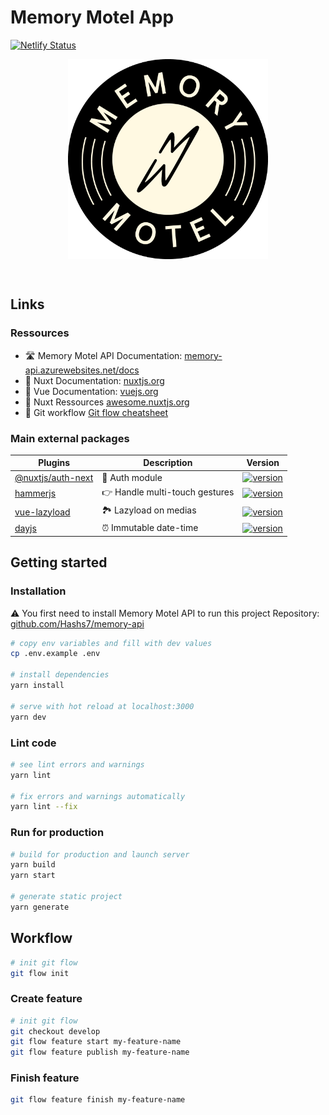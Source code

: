 # Memory Motel App
[![Netlify Status](https://api.netlify.com/api/v1/badges/1cd8a8b1-4272-4003-8a94-e21b8a558921/deploy-status)](https://app.netlify.com/sites/mm-app/deploys)
<p align="center"><img align="center" style="width:320px" src="./.github/memory-motel.png"/></p><br/>

## Links

### Ressources
- 🛣 Memory Motel API Documentation: [memory-api.azurewebsites.net/docs](https://memory-api.azurewebsites.net/docs/)
- 📘 Nuxt Documentation: [nuxtjs.org](https://nuxtjs.org)
- 📘 Vue Documentation: [vuejs.org](https://vuejs.org)
- 🌟 Nuxt Ressources [awesome.nuxtjs.org](https://awesome.nuxtjs.org/)
- 🚦 Git workflow [Git flow cheatsheet](https://danielkummer.github.io/git-flow-cheatsheet/)

### Main external packages
| Plugins                                                           | Description                                                                                                              | Version                                                                                                                                           |
| ----------------------------------------------------------------- | ------------------------------------------------------------------------------------------------------------------------ | ------------------------------------------------------------------------------------------------------------------------------------------------- |
| [@nuxtjs/auth-next](https://github.com/nuxt-community/auth-module)| 🔑 Auth module                                                                                                           | [![version](https://img.shields.io/npm/v/@nuxtjs/auth-next?style=flat-square)](https://www.npmjs.com/package/@nuxtjs/auth-next)                   |
| [hammerjs](https://github.com/hammerjs/hammer.js/)                | 👉 Handle multi-touch gestures                                                                                           | [![version](https://img.shields.io/npm/v/hammerjs.svg?style=flat-square)](https://www.npmjs.com/package/hammerjs)               |
| [vue-lazyload](https://github.com/hilongjw/vue-lazyload)          | 🏞 Lazyload on medias                                                                                                    | [![version](https://img.shields.io/npm/v/vue-lazyload.svg?style=flat-square)](https://www.npmjs.com/package/vue-lazyload)                   |
| [dayjs](https://github.com/iamkun/dayjs)                          | ⏰ Immutable date-time                                                                                                   | [![version](https://img.shields.io/npm/v/dayjs.svg?style=flat-square)](https://www.npmjs.com/package/dayjs)                   |


## Getting started
### Installation
⚠️ You first need to install Memory Motel API to run this project
Repository: [github.com/Hashs7/memory-api](https://github.com/Hashs7/memory-api)

```bash
# copy env variables and fill with dev values
cp .env.example .env

# install dependencies
yarn install

# serve with hot reload at localhost:3000
yarn dev
```

### Lint code
```bash
# see lint errors and warnings
yarn lint

# fix errors and warnings automatically
yarn lint --fix
```

### Run for production
```bash
# build for production and launch server
yarn build
yarn start

# generate static project
yarn generate
```

## Workflow

```bash
# init git flow
git flow init
```

### Create feature

```bash
# init git flow
git checkout develop
git flow feature start my-feature-name
git flow feature publish my-feature-name
```

### Finish feature
```bash
git flow feature finish my-feature-name
```



